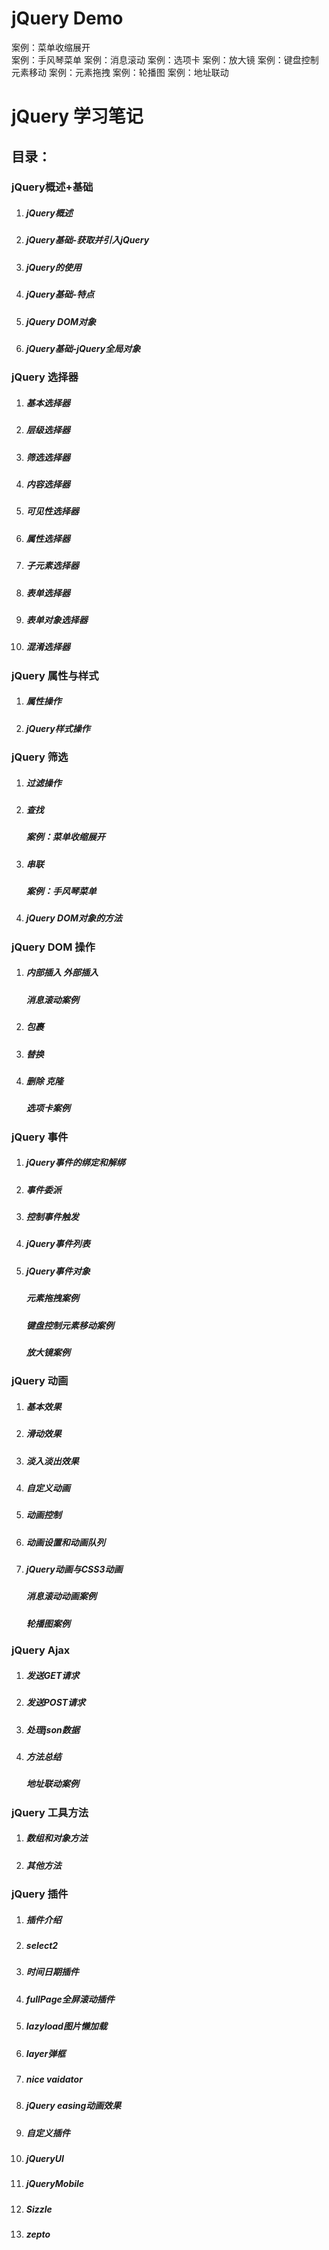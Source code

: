 # jQuery Demo
案例：菜单收缩展开<br>
案例：手风琴菜单
案例：消息滚动
案例：选项卡
案例：放大镜
案例：键盘控制元素移动
案例：元素拖拽
案例：轮播图
案例：地址联动



# jQuery 学习笔记

## 目录：

### jQuery概述+基础

1. ##### jQuery概述

2. ##### jQuery基础-获取并引入jQuery

3. ##### jQuery的使用

4. ##### jQuery基础-特点

5. ##### jQuery DOM对象

6. ##### jQuery基础-jQuery全局对象

### jQuery 选择器

1. ##### 基本选择器

2. ##### 层级选择器

3. ##### 筛选选择器

4. ##### 内容选择器

5. ##### 可见性选择器

6. ##### 属性选择器

7. ##### 子元素选择器

8. ##### 表单选择器

9. ##### 表单对象选择器

10. ##### 混淆选择器

### jQuery 属性与样式

1. ##### 属性操作

2. ##### jQuery样式操作

### jQuery 筛选

1. ##### 过滤操作

2. ##### 查找

   ##### 案例：菜单收缩展开

3. ##### 串联

   ##### 案例：手风琴菜单

4. ##### jQuery DOM对象的方法

### jQuery DOM 操作

1. ##### 内部插入 外部插入

   ##### 消息滚动案例

2. ##### 包裹

3. ##### 替换

4. ##### 删除 克隆

   ##### 选项卡案例

### jQuery 事件

1. ##### jQuery事件的绑定和解绑

2. ##### 事件委派

3. ##### 控制事件触发

4. ##### jQuery事件列表

5. ##### jQuery事件对象

   ##### 元素拖拽案例

   ##### 键盘控制元素移动案例

   ##### 放大镜案例

### jQuery 动画

1. ##### 基本效果

2. ##### 滑动效果

3. ##### 淡入淡出效果

4. ##### 自定义动画

5. ##### 动画控制

6. ##### 动画设置和动画队列

7. ##### jQuery动画与CSS3动画

   ##### 消息滚动动画案例

   ##### 轮播图案例

### jQuery Ajax

1. ##### 发送GET请求

2. ##### 发送POST请求

3. ##### 处理json数据

4. ##### 方法总结

   ##### 地址联动案例

### jQuery 工具方法

1. ##### 数组和对象方法 

2. ##### 其他方法

### jQuery 插件

1. ##### 插件介绍

2. ##### select2

3. ##### 时间日期插件

4. ##### fullPage全屏滚动插件

5. ##### lazyload图片懒加载

6. ##### layer弹框

7. ##### nice vaidator

8. ##### jQuery easing动画效果

9. ##### 自定义插件

10. ##### jQueryUI

11. ##### jQueryMobile

12. ##### Sizzle

13. ##### zepto



##### 
